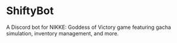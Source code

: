 # ShiftyBot
A Discord bot for NIKKE: Goddess of Victory game featuring gacha simulation, inventory management, and more.
